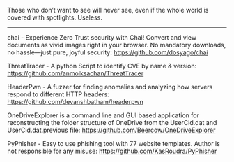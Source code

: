 Those who don’t want to see will never see, even if the whole world is covered with spotlights. Useless.

----

chai - Experience Zero Trust security with Chai! Convert and view documents as vivid images right in your browser. No mandatory downloads, no hassle—just pure, joyful security: https://github.com/dosyago/chai

ThreatTracer - A python Script to identify CVE by name & version: https://github.com/anmolksachan/ThreatTracer

HeaderPwn - A fuzzer for finding anomalies and analyzing how servers respond to different HTTP headers: https://github.com/devanshbatham/headerpwn

OneDriveExplorer is a command line and GUI based application for reconstructing the folder structure of OneDrive from the UserCid.dat and UserCid.dat.previous file: https://github.com/Beercow/OneDriveExplorer

PyPhisher - Easy to use phishing tool with 77 website templates. Author is not responsible for any misuse: https://github.com/KasRoudra/PyPhisher

